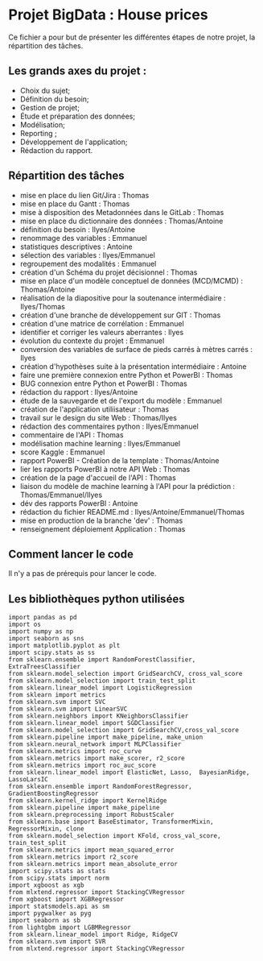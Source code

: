 # Projet BigData : House prices

Ce fichier a pour but de présenter les différentes étapes de notre projet, la répartition des tâches.

## Les grands axes du projet :
- Choix du sujet;
- Définition du besoin;
- Gestion de projet;
- Étude et préparation des données;
- Modélisation;
- Reporting ;
- Développement de l'application;
- Rédaction du rapport.

## Répartition des tâches

- mise en place du lien Git/Jira : Thomas
- mise en place du Gantt : Thomas
- mise à disposition des Metadonnées dans le GitLab : Thomas
- mise en place du dictionnaire des données : Thomas/Antoine
- définition du besoin : Ilyes/Antoine
- renommage des variables : Emmanuel
- statistiques descriptives : Antoine
- sélection des variables : Ilyes/Emmanuel 
- regroupement des modalités : Emmanuel
- création d'un Schéma du projet décisionnel : Thomas
- mise en place d'un modèle conceptuel de données (MCD/MCMD) : Thomas/Antoine
- réalisation de la diapositive pour la soutenance intermédiaire : Ilyes/Thomas
- création d'une branche de développement sur GIT : Thomas
- création d'une matrice de corrélation : Emmanuel 
- identifier et corriger les valeurs aberrantes : Ilyes
- évolution du contexte du projet : Emmanuel
- conversion des variables de surface de pieds carrés à mètres carrés : Ilyes
- création d'hypothèses suite à la présentation intermédiaire : Antoine
- faire une première connexion entre Python et PowerBI : Thomas
- BUG connexion entre Python et PowerBI : Thomas
- rédaction du rapport : Ilyes/Antoine
- étude de la sauvegarde et de l'export du modèle : Emmanuel
- création de l'application utiliisateur : Thomas
- travail sur le design du site Web : Thomas/Ilyes
- rédaction des commentaires python : Ilyes/Emmanuel
- commentaire de l'API : Thomas
- modélisation machine learning : Ilyes/Emmanuel
- score Kaggle : Emmanuel
- rapport PowerBI - Création de la template : Thomas/Antoine
- lier les rapports PowerBI à notre API Web : Thomas
- création de la page d'accueil de l'API : Thomas
- liaison du modèle de machine learning à l'API pour la prédiction : Thomas/Emmanuel/Ilyes
- dév des rapports PowerBI : Antoine
- rédaction du fichier README.md : Ilyes/Antoine/Emmanuel/Thomas
- mise en production de la branche 'dev' : Thomas
- renseignement déploiement Application : Thomas

## Comment lancer le code 

Il n'y a pas de prérequis pour lancer le code.

## Les bibliothèques python utilisées
`import pandas as pd`   
`import os`  
`import numpy as np`  
`import seaborn as sns`  
`import matplotlib.pyplot as plt`  
`import scipy.stats as ss`  
`from sklearn.ensemble import RandomForestClassifier, ExtraTreesClassifier`  
`from sklearn.model_selection import GridSearchCV, cross_val_score`  
`from sklearn.model_selection import train_test_split`  
`from sklearn.linear_model import LogisticRegression`  
`from sklearn import metrics`  
`from sklearn.svm import SVC`  
`from sklearn.svm import LinearSVC`  
`from sklearn.neighbors import KNeighborsClassifier`  
`from sklearn.linear_model import SGDClassifier`  
`from sklearn.model_selection import GridSearchCV,cross_val_score`  
`from sklearn.pipeline import make_pipeline, make_union`  
`from sklearn.neural_network import MLPClassifier`  
`from sklearn.metrics import roc_curve`  
`from sklearn.metrics import make_scorer, r2_score`  
`from sklearn.metrics import roc_auc_score`  
`from sklearn.linear_model import ElasticNet, Lasso,  BayesianRidge, LassoLarsIC`  
`from sklearn.ensemble import RandomForestRegressor,  GradientBoostingRegressor`  
`from sklearn.kernel_ridge import KernelRidge`  
`from sklearn.pipeline import make_pipeline`  
`from sklearn.preprocessing import RobustScaler`  
`from sklearn.base import BaseEstimator, TransformerMixin, RegressorMixin, clone`  
`from sklearn.model_selection import KFold, cross_val_score, train_test_split`  
`from sklearn.metrics import mean_squared_error`  
`from sklearn.metrics import r2_score`   
`from sklearn.metrics import mean_absolute_error`  
`import scipy.stats as stats`  
`from scipy.stats import norm`   
`import xgboost as xgb`   
`from mlxtend.regressor import StackingCVRegressor`  
`from xgboost import XGBRegressor`  
`import statsmodels.api as sm`  
`import pygwalker as pyg`  
`import seaborn as sb`  
`from lightgbm import LGBMRegressor`  
`from sklearn.linear_model import Ridge, RidgeCV`  
`from sklearn.svm import SVR`  
`from mlxtend.regressor import StackingCVRegressor`  


